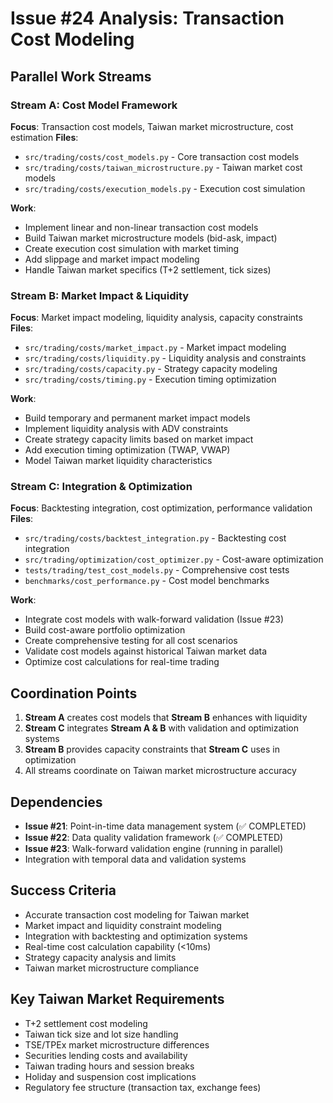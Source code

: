# Issue #24 Analysis: Transaction Cost Modeling

## Parallel Work Streams

### Stream A: Cost Model Framework
**Focus**: Transaction cost models, Taiwan market microstructure, cost estimation
**Files**: 
- `src/trading/costs/cost_models.py` - Core transaction cost models
- `src/trading/costs/taiwan_microstructure.py` - Taiwan market cost models
- `src/trading/costs/execution_models.py` - Execution cost simulation

**Work**:
- Implement linear and non-linear transaction cost models
- Build Taiwan market microstructure models (bid-ask, impact)
- Create execution cost simulation with market timing
- Add slippage and market impact modeling
- Handle Taiwan market specifics (T+2 settlement, tick sizes)

### Stream B: Market Impact & Liquidity
**Focus**: Market impact modeling, liquidity analysis, capacity constraints
**Files**:
- `src/trading/costs/market_impact.py` - Market impact modeling
- `src/trading/costs/liquidity.py` - Liquidity analysis and constraints
- `src/trading/costs/capacity.py` - Strategy capacity modeling
- `src/trading/costs/timing.py` - Execution timing optimization

**Work**:
- Build temporary and permanent market impact models
- Implement liquidity analysis with ADV constraints
- Create strategy capacity limits based on market impact
- Add execution timing optimization (TWAP, VWAP)
- Model Taiwan market liquidity characteristics

### Stream C: Integration & Optimization
**Focus**: Backtesting integration, cost optimization, performance validation
**Files**:
- `src/trading/costs/backtest_integration.py` - Backtesting cost integration
- `src/trading/optimization/cost_optimizer.py` - Cost-aware optimization
- `tests/trading/test_cost_models.py` - Comprehensive cost tests
- `benchmarks/cost_performance.py` - Cost model benchmarks

**Work**:
- Integrate cost models with walk-forward validation (Issue #23)
- Build cost-aware portfolio optimization
- Create comprehensive testing for all cost scenarios
- Validate cost models against historical Taiwan market data
- Optimize cost calculations for real-time trading

## Coordination Points
1. **Stream A** creates cost models that **Stream B** enhances with liquidity
2. **Stream C** integrates **Stream A & B** with validation and optimization systems
3. **Stream B** provides capacity constraints that **Stream C** uses in optimization
4. All streams coordinate on Taiwan market microstructure accuracy

## Dependencies
- **Issue #21**: Point-in-time data management system (✅ COMPLETED)
- **Issue #22**: Data quality validation framework (✅ COMPLETED)
- **Issue #23**: Walk-forward validation engine (running in parallel)
- Integration with temporal data and validation systems

## Success Criteria
- Accurate transaction cost modeling for Taiwan market
- Market impact and liquidity constraint modeling
- Integration with backtesting and optimization systems
- Real-time cost calculation capability (<10ms)
- Strategy capacity analysis and limits
- Taiwan market microstructure compliance

## Key Taiwan Market Requirements
- T+2 settlement cost modeling
- Taiwan tick size and lot size handling
- TSE/TPEx market microstructure differences
- Securities lending costs and availability
- Taiwan trading hours and session breaks
- Holiday and suspension cost implications
- Regulatory fee structure (transaction tax, exchange fees)